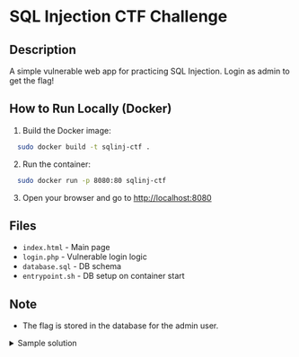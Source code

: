 # SQL Injection CTF Challenge

## Description
A simple vulnerable web app for practicing SQL Injection. Login as admin to get the flag!

## How to Run Locally (Docker)

1. Build the Docker image:

  ```bash
    sudo docker build -t sqlinj-ctf .
  ```

2. Run the container:

  ```bash
    sudo docker run -p 8080:80 sqlinj-ctf
  ```

3. Open your browser and go to [http://localhost:8080](http://localhost:8080)

## Files
- `index.html` - Main page
- `login.php` - Vulnerable login logic
- `database.sql` - DB schema
- `entrypoint.sh` - DB setup on container start

## Note
- The flag is stored in the database for the admin user.

<details>
  <summary>Sample solution</summary>
  Enter the following into the userfield:
  <b>admin' --</b>

</details>
